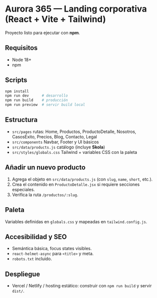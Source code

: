 # Aurora 365 — Landing corporativa (React + Vite + Tailwind)

Proyecto listo para ejecutar con **npm**.

## Requisitos
- Node 18+
- npm

## Scripts
```bash
npm install
npm run dev      # desarrollo
npm run build    # producción
npm run preview  # servir build local
```

## Estructura
- `src/pages` rutas: Home, Productos, ProductoDetalle, Nosotros, CasosExito, Precios, Blog, Contacto, Legal
- `src/components` Navbar, Footer y UI básicos
- `src/data/products.js` catálogo (incluye **Skola**)
- `src/styles/globals.css` Tailwind + variables CSS con la paleta

## Añadir un nuevo producto
1. Agrega el objeto en `src/data/products.js` (con `slug`, `name`, `short`, etc.).
2. Crea el contenido en `ProductoDetalle.jsx` si requiere secciones especiales.
3. Verifica la ruta `/productos/:slug`.

## Paleta
Variables definidas en `globals.css` y mapeadas en `tailwind.config.js`.

## Accesibilidad y SEO
- Semántica básica, focus states visibles.
- `react-helmet-async` para `<title>` y meta.
- `robots.txt` incluido.

## Despliegue
- Vercel / Netlify / hosting estático: construir con `npm run build` y servir `dist/`.
